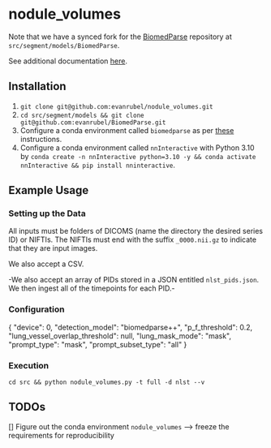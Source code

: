 # nodule_volumes

Note that we have a synced fork for the [BiomedParse](https://github.com/evanrubel/BiomedParse) repository at `src/segment/models/BiomedParse`.

See additional documentation [here](https://docs.google.com/document/d/1My76WuBxeqBuQXIBevDKrWPAox0fJdXXWl1wikzfgds/edit?usp=sharing).


## Installation

1. `git clone git@github.com:evanrubel/nodule_volumes.git`
2. `cd src/segment/models && git clone git@github.com:evanrubel/BiomedParse.git`
3. Configure a conda environment called `biomedparse` as per [these](https://github.com/microsoft/BiomedParse?tab=readme-ov-file#installation) instructions.
4. Configure a conda environment called `nnInteractive` with Python 3.10 by `conda create -n nnInteractive python=3.10 -y && conda activate nnInteractive && pip install nninteractive`.


## Example Usage

### Setting up the Data

All inputs must be folders of DICOMS (name the directory the desired series ID) or NIFTIs. The NIFTIs must end with the suffix `_0000.nii.gz` to indicate that they are input images.

We also accept a CSV.

-We also accept an array of PIDs stored in a JSON entitled `nlst_pids.json`. We then ingest all of the timepoints for each PID.-

### Configuration

{
    "device": 0,
    "detection_model": "biomedparse++",
    "p_f_threshold": 0.2,
    "lung_vessel_overlap_threshold": null,
    "lung_mask_mode": "mask",
    "prompt_type": "mask",
    "prompt_subset_type": "all"
}

### Execution

`cd src && python nodule_volumes.py -t full -d nlst --v`


## TODOs
[] Figure out the conda environment `nodule_volumes` --> freeze the requirements for reproducibility
